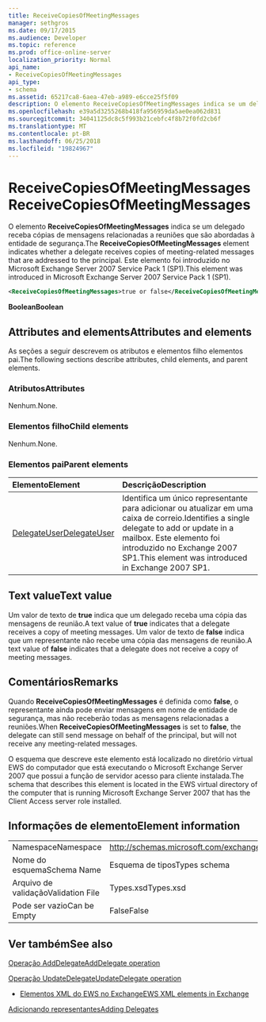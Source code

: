 ```yaml
---
title: ReceiveCopiesOfMeetingMessages
manager: sethgros
ms.date: 09/17/2015
ms.audience: Developer
ms.topic: reference
ms.prod: office-online-server
localization_priority: Normal
api_name:
- ReceiveCopiesOfMeetingMessages
api_type:
- schema
ms.assetid: 65217ca8-6aea-47eb-a989-e6cce25f5f09
description: O elemento ReceiveCopiesOfMeetingMessages indica se um delegado receba cópias de mensagens relacionadas a reuniões que são abordadas à entidade de segurança. Este elemento foi introduzido no Microsoft Exchange Server 2007 Service Pack 1 (SP1).
ms.openlocfilehash: e39a5d3255268b418fa956959da5ae0ea062d831
ms.sourcegitcommit: 34041125dc8c5f993b21cebfc4f8b72f0fd2cb6f
ms.translationtype: MT
ms.contentlocale: pt-BR
ms.lasthandoff: 06/25/2018
ms.locfileid: "19824967"
---
```

# <a name="receivecopiesofmeetingmessages"></a><span data-ttu-id="ef735-104">ReceiveCopiesOfMeetingMessages</span><span class="sxs-lookup"><span data-stu-id="ef735-104">ReceiveCopiesOfMeetingMessages</span></span>

<span data-ttu-id="ef735-105">O elemento **ReceiveCopiesOfMeetingMessages** indica se um delegado receba cópias de mensagens relacionadas a reuniões que são abordadas à entidade de segurança.</span><span class="sxs-lookup"><span data-stu-id="ef735-105">The **ReceiveCopiesOfMeetingMessages** element indicates whether a delegate receives copies of meeting-related messages that are addressed to the principal.</span></span> <span data-ttu-id="ef735-106">Este elemento foi introduzido no Microsoft Exchange Server 2007 Service Pack 1 (SP1).</span><span class="sxs-lookup"><span data-stu-id="ef735-106">This element was introduced in Microsoft Exchange Server 2007 Service Pack 1 (SP1).</span></span> 
  
```xml
<ReceiveCopiesOfMeetingMessages>true or false</ReceiveCopiesOfMeetingMessages>
```

 <span data-ttu-id="ef735-107">**Boolean**</span><span class="sxs-lookup"><span data-stu-id="ef735-107">**Boolean**</span></span>
## <a name="attributes-and-elements"></a><span data-ttu-id="ef735-108">Attributes and elements</span><span class="sxs-lookup"><span data-stu-id="ef735-108">Attributes and elements</span></span>

<span data-ttu-id="ef735-109">As seções a seguir descrevem os atributos e elementos filho elementos pai.</span><span class="sxs-lookup"><span data-stu-id="ef735-109">The following sections describe attributes, child elements, and parent elements.</span></span>
  
### <a name="attributes"></a><span data-ttu-id="ef735-110">Atributos</span><span class="sxs-lookup"><span data-stu-id="ef735-110">Attributes</span></span>

<span data-ttu-id="ef735-111">Nenhum.</span><span class="sxs-lookup"><span data-stu-id="ef735-111">None.</span></span>
  
### <a name="child-elements"></a><span data-ttu-id="ef735-112">Elementos filho</span><span class="sxs-lookup"><span data-stu-id="ef735-112">Child elements</span></span>

<span data-ttu-id="ef735-113">Nenhum.</span><span class="sxs-lookup"><span data-stu-id="ef735-113">None.</span></span>
  
### <a name="parent-elements"></a><span data-ttu-id="ef735-114">Elementos pai</span><span class="sxs-lookup"><span data-stu-id="ef735-114">Parent elements</span></span>

|<span data-ttu-id="ef735-115">**Elemento**</span><span class="sxs-lookup"><span data-stu-id="ef735-115">**Element**</span></span>|<span data-ttu-id="ef735-116">**Descrição**</span><span class="sxs-lookup"><span data-stu-id="ef735-116">**Description**</span></span>|
|:-----|:-----|
|[<span data-ttu-id="ef735-117">DelegateUser</span><span class="sxs-lookup"><span data-stu-id="ef735-117">DelegateUser</span></span>](delegateuser.md) <br/> |<span data-ttu-id="ef735-118">Identifica um único representante para adicionar ou atualizar em uma caixa de correio.</span><span class="sxs-lookup"><span data-stu-id="ef735-118">Identifies a single delegate to add or update in a mailbox.</span></span> <span data-ttu-id="ef735-119">Este elemento foi introduzido no Exchange 2007 SP1.</span><span class="sxs-lookup"><span data-stu-id="ef735-119">This element was introduced in Exchange 2007 SP1.</span></span>  <br/> |
   
## <a name="text-value"></a><span data-ttu-id="ef735-120">Text value</span><span class="sxs-lookup"><span data-stu-id="ef735-120">Text value</span></span>

<span data-ttu-id="ef735-121">Um valor de texto de **true** indica que um delegado receba uma cópia das mensagens de reunião.</span><span class="sxs-lookup"><span data-stu-id="ef735-121">A text value of **true** indicates that a delegate receives a copy of meeting messages.</span></span> <span data-ttu-id="ef735-122">Um valor de texto de **false** indica que um representante não recebe uma cópia das mensagens de reunião.</span><span class="sxs-lookup"><span data-stu-id="ef735-122">A text value of **false** indicates that a delegate does not receive a copy of meeting messages.</span></span> 
  
## <a name="remarks"></a><span data-ttu-id="ef735-123">Comentários</span><span class="sxs-lookup"><span data-stu-id="ef735-123">Remarks</span></span>

<span data-ttu-id="ef735-124">Quando **ReceiveCopiesOfMeetingMessages** é definida como **false**, o representante ainda pode enviar mensagens em nome de entidade de segurança, mas não receberão todas as mensagens relacionadas a reuniões.</span><span class="sxs-lookup"><span data-stu-id="ef735-124">When **ReceiveCopiesOfMeetingMessages** is set to **false**, the delegate can still send message on behalf of the principal, but will not receive any meeting-related messages.</span></span>
  
<span data-ttu-id="ef735-125">O esquema que descreve este elemento está localizado no diretório virtual EWS do computador que está executando o Microsoft Exchange Server 2007 que possui a função de servidor acesso para cliente instalada.</span><span class="sxs-lookup"><span data-stu-id="ef735-125">The schema that describes this element is located in the EWS virtual directory of the computer that is running Microsoft Exchange Server 2007 that has the Client Access server role installed.</span></span>
  
## <a name="element-information"></a><span data-ttu-id="ef735-126">Informações de elemento</span><span class="sxs-lookup"><span data-stu-id="ef735-126">Element information</span></span>

|||
|:-----|:-----|
|<span data-ttu-id="ef735-127">Namespace</span><span class="sxs-lookup"><span data-stu-id="ef735-127">Namespace</span></span>  <br/> |http://schemas.microsoft.com/exchange/services/2006/types  <br/> |
|<span data-ttu-id="ef735-128">Nome do esquema</span><span class="sxs-lookup"><span data-stu-id="ef735-128">Schema Name</span></span>  <br/> |<span data-ttu-id="ef735-129">Esquema de tipos</span><span class="sxs-lookup"><span data-stu-id="ef735-129">Types schema</span></span>  <br/> |
|<span data-ttu-id="ef735-130">Arquivo de validação</span><span class="sxs-lookup"><span data-stu-id="ef735-130">Validation File</span></span>  <br/> |<span data-ttu-id="ef735-131">Types.xsd</span><span class="sxs-lookup"><span data-stu-id="ef735-131">Types.xsd</span></span>  <br/> |
|<span data-ttu-id="ef735-132">Pode ser vazio</span><span class="sxs-lookup"><span data-stu-id="ef735-132">Can be Empty</span></span>  <br/> |<span data-ttu-id="ef735-133">False</span><span class="sxs-lookup"><span data-stu-id="ef735-133">False</span></span>  <br/> |
   
## <a name="see-also"></a><span data-ttu-id="ef735-134">Ver também</span><span class="sxs-lookup"><span data-stu-id="ef735-134">See also</span></span>



[<span data-ttu-id="ef735-135">Operação AddDelegate</span><span class="sxs-lookup"><span data-stu-id="ef735-135">AddDelegate operation</span></span>](adddelegate-operation.md)
  
[<span data-ttu-id="ef735-136">Operação UpdateDelegate</span><span class="sxs-lookup"><span data-stu-id="ef735-136">UpdateDelegate operation</span></span>](updatedelegate-operation.md)


- [<span data-ttu-id="ef735-137">Elementos XML do EWS no Exchange</span><span class="sxs-lookup"><span data-stu-id="ef735-137">EWS XML elements in Exchange</span></span>](ews-xml-elements-in-exchange.md)


[<span data-ttu-id="ef735-138">Adicionando representantes</span><span class="sxs-lookup"><span data-stu-id="ef735-138">Adding Delegates</span></span>](http://msdn.microsoft.com/library/3a744150-66a3-4a13-9433-793603ba5038%28Office.15%29.aspx)

